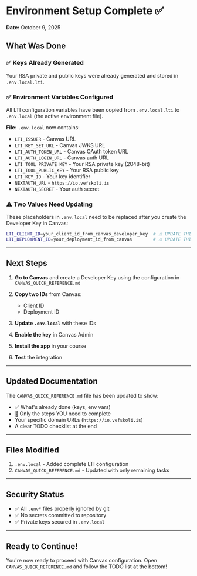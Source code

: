 # Environment Setup Complete ✅

**Date:** October 9, 2025

## What Was Done

### ✅ Keys Already Generated
Your RSA private and public keys were already generated and stored in `.env.local.lti`.

### ✅ Environment Variables Configured
All LTI configuration variables have been copied from `.env.local.lti` to `.env.local` (the active environment file).

**File:** `.env.local` now contains:
- `LTI_ISSUER` - Canvas URL
- `LTI_KEY_SET_URL` - Canvas JWKS URL
- `LTI_AUTH_TOKEN_URL` - Canvas OAuth token URL  
- `LTI_AUTH_LOGIN_URL` - Canvas auth URL
- `LTI_TOOL_PRIVATE_KEY` - Your RSA private key (2048-bit)
- `LTI_TOOL_PUBLIC_KEY` - Your RSA public key
- `LTI_KEY_ID` - Your key identifier
- `NEXTAUTH_URL` - `https://io.vefskoli.is`
- `NEXTAUTH_SECRET` - Your auth secret

### ⚠️ Two Values Need Updating

These placeholders in `.env.local` need to be replaced after you create the Developer Key in Canvas:

```bash
LTI_CLIENT_ID=your_client_id_from_canvas_developer_key  # ⚠️ UPDATE THIS
LTI_DEPLOYMENT_ID=your_deployment_id_from_canvas        # ⚠️ UPDATE THIS
```

---

## Next Steps

1. **Go to Canvas** and create a Developer Key using the configuration in `CANVAS_QUICK_REFERENCE.md`

2. **Copy two IDs** from Canvas:
   - Client ID
   - Deployment ID

3. **Update `.env.local`** with these IDs

4. **Enable the key** in Canvas Admin

5. **Install the app** in your course

6. **Test** the integration

---

## Updated Documentation

The `CANVAS_QUICK_REFERENCE.md` file has been updated to show:
- ✅ What's already done (keys, env vars)
- 🎯 Only the steps YOU need to complete
- Your specific domain URLs (`https://io.vefskoli.is`)
- A clear TODO checklist at the end

---

## Files Modified

1. `.env.local` - Added complete LTI configuration
2. `CANVAS_QUICK_REFERENCE.md` - Updated with only remaining tasks

---

## Security Status

- ✅ All `.env*` files properly ignored by git
- ✅ No secrets committed to repository
- ✅ Private keys secured in `.env.local`

---

## Ready to Continue!

You're now ready to proceed with Canvas configuration. Open `CANVAS_QUICK_REFERENCE.md` and follow the TODO list at the bottom!
